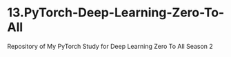 # 13.PyTorch-Deep-Learning-Zero-To-All
Repository of My PyTorch Study for Deep Learning Zero To All Season 2 
